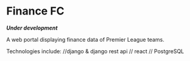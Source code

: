 # Finance FC
***Under development***

A web portal displaying finance data of Premier League teams.

Technologies include: //django &amp; django rest api // react // PostgreSQL
